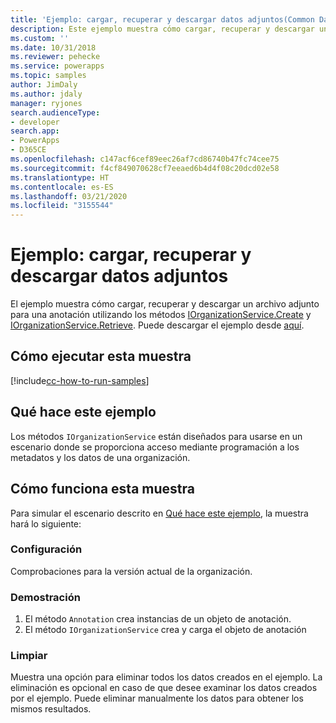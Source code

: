 ```yaml
---
title: 'Ejemplo: cargar, recuperar y descargar datos adjuntos(Common Data Service) | Microsoft Docs'
description: Este ejemplo muestra cómo cargar, recuperar y descargar un archivo adjunto
ms.custom: ''
ms.date: 10/31/2018
ms.reviewer: pehecke
ms.service: powerapps
ms.topic: samples
author: JimDaly
ms.author: jdaly
manager: ryjones
search.audienceType:
- developer
search.app:
- PowerApps
- D365CE
ms.openlocfilehash: c147acf6cef89eec26af7cd86740b47fc74cee75
ms.sourcegitcommit: f4cf849070628cf7eeaed6b4d4f08c20dcd02e58
ms.translationtype: HT
ms.contentlocale: es-ES
ms.lasthandoff: 03/21/2020
ms.locfileid: "3155544"
---
```

# <a name="sample-upload-retrieve-and-download-an-attachment"></a>Ejemplo: cargar, recuperar y descargar datos adjuntos

<!-- https://docs.microsoft.com/dynamics365/customer-engagement/developer/sample-upload-retrieve-download-attachment -->

El ejemplo muestra cómo cargar, recuperar y descargar un archivo adjunto para una anotación utilizando los métodos [IOrganizationService.Create](https://docs.microsoft.com/dotnet/api/microsoft.xrm.sdk.iorganizationservice.create?view=dynamics-general-ce-9) y [IOrganizationService.Retrieve](https://docs.microsoft.com/dotnet/api/microsoft.xrm.sdk.iorganizationservice.retrieve?view=dynamics-general-ce-9). Puede descargar el ejemplo desde [aquí](https://github.com/Microsoft/PowerApps-Samples/tree/master/cds/orgsvc/C%23/URDAttachement).

## <a name="how-to-run-this-sample"></a>Cómo ejecutar esta muestra

[!include[cc-how-to-run-samples](../../includes/cc-how-to-run-samples.md)]


## <a name="what-this-sample-does"></a>Qué hace este ejemplo

Los métodos `IOrganizationService` están diseñados para usarse en un escenario donde se proporciona acceso mediante programación a los metadatos y los datos de una organización.

## <a name="how-this-sample-works"></a>Cómo funciona esta muestra

Para simular el escenario descrito en [Qué hace este ejemplo](#what-this-sample-does), la muestra hará lo siguiente:

### <a name="setup"></a>Configuración

Comprobaciones para la versión actual de la organización.

### <a name="demonstrate"></a>Demostración

1. El método `Annotation` crea instancias de un objeto de anotación.
1. El método `IOrganizationService` crea y carga el objeto de anotación

### <a name="clean-up"></a>Limpiar

Muestra una opción para eliminar todos los datos creados en el ejemplo. La eliminación es opcional en caso de que desee examinar los datos creados por el ejemplo. Puede eliminar manualmente los datos para obtener los mismos resultados.
